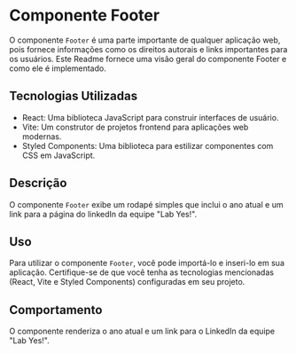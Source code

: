 # Componente Footer

O componente `Footer` é uma parte importante de qualquer aplicação web, pois fornece informações como os direitos autorais e links importantes para os usuários. Este Readme fornece uma visão geral do componente Footer e como ele é implementado.

## Tecnologias Utilizadas

- React: Uma biblioteca JavaScript para construir interfaces de usuário.
- Vite: Um construtor de projetos frontend para aplicações web modernas.
- Styled Components: Uma biblioteca para estilizar componentes com CSS em JavaScript.

## Descrição

O componente `Footer` exibe um rodapé simples que inclui o ano atual e um link para a página do linkedIn da equipe "Lab Yes!".

## Uso

Para utilizar o componente `Footer`, você pode importá-lo e inseri-lo em sua aplicação. Certifique-se de que você tenha as tecnologias mencionadas (React, Vite e Styled Components) configuradas em seu projeto.

## Comportamento

O componente renderiza o ano atual e um link para o LinkedIn da equipe "Lab Yes!".